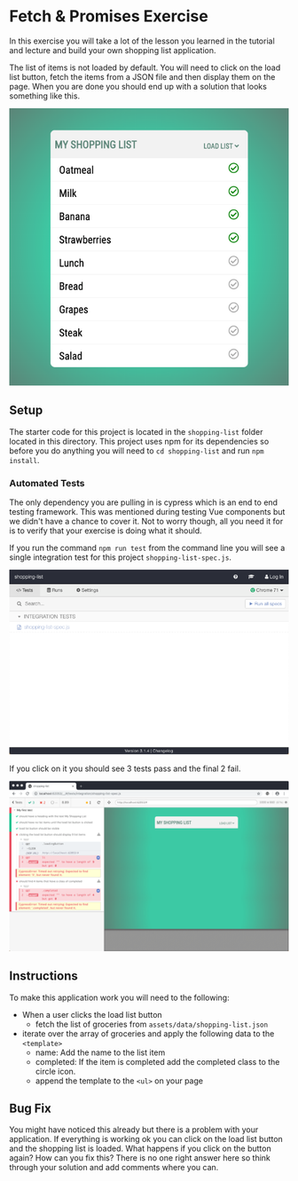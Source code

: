 # Fetch & Promises Exercise

In this exercise you will take a lot of the lesson you learned in the tutorial and lecture and build your own shopping list application. 

The list of items is not loaded by default. You will need to click on the load list button, fetch the items from a JSON file and then display them on the page. When you are done you should end up with a solution that looks something like this. 

![Shopping List Solution](img/shopping-list-solution.png)

## Setup

The starter code for this project is located in the `shopping-list` folder located in this directory. This project uses npm for its dependencies so before you do anything you will need to `cd shopping-list` and run `npm install`.

### Automated Tests

The only dependency you are pulling in is cypress which is an end to end testing framework. This was mentioned during testing Vue components but we didn't have a chance to cover it. Not to worry though, all you need it for is to verify that your exercise is doing what it should. 

If you run the command `npm run test` from the command line you will see a single integration test for this project `shopping-list-spec.js`. 

![Shopping List Spec](img/cypress-open.png)

If you click on it you should see 3 tests pass and the final 2 fail.

![Shopping List Tests](img/test-runner.png)

## Instructions 

To make this application work you will need to the following:

* When a user clicks the load list button
    * fetch the list of groceries from `assets/data/shopping-list.json`
* iterate over the array of groceries and apply the following data to the `<template>`
    * name: Add the name to the list item
    * completed: If the item is completed add the completed class to the circle icon.
    * append the template to the `<ul>` on your page

## Bug Fix

You might have noticed this already but there is a problem with your application. If everything is working ok you can click on the load list button and the shopping list is loaded. What happens if you click on the button again? How can you fix this? There is no one right answer here so think through your solution and add comments where you can. 

